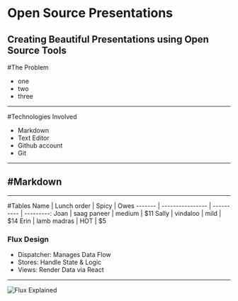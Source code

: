 # Open Source Presentations

Creating Beautiful Presentations using Open Source Tools
---
#The Problem
- one
- two
- three

---
#Technologies Involved
- Markdown
- Text Editor
- Github account
- Git

---

#Markdown
- 
---
#Tables
Name    | Lunch order      | Spicy      | Owes
------- | ---------------- | ---------- | ---------:
Joan    | saag paneer      | medium     | $11
Sally   | vindaloo         | mild       | $14
Erin    | lamb madras      | HOT        | $5

### Flux Design

- Dispatcher: Manages Data Flow
- Stores: Handle State & Logic
- Views: Render Data via React

---

![Flux Explained](https://facebook.github.io/flux/img/flux-simple-f8-diagram-explained-1300w.png)

